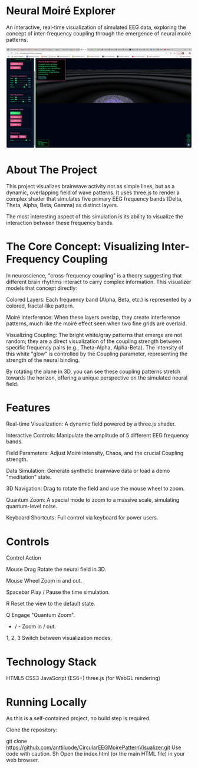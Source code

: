 # Neural Moiré Explorer

An interactive, real-time visualization of simulated EEG data, exploring the concept of inter-frequency coupling through the 
emergence of neural moiré patterns.

![alt text](image.png)

# About The Project
This project visualizes brainwave activity not as simple lines, but as a dynamic, overlapping field of wave patterns.
It uses three.js to render a complex shader that simulates five primary EEG frequency bands (Delta, Theta, Alpha, Beta, Gamma)
as distinct layers.

The most interesting aspect of this simulation is its ability to visualize the interaction between these frequency bands.

# The Core Concept: Visualizing Inter-Frequency Coupling

In neuroscience, "cross-frequency coupling" is a theory suggesting that different brain rhythms interact to carry
complex information. This visualizer models that concept directly:

Colored Layers: Each frequency band (Alpha, Beta, etc.) is represented by a colored, fractal-like pattern.

Moiré Interference: When these layers overlap, they create interference patterns, much like the moiré effect seen when two
fine grids are overlaid.

Visualizing Coupling: The bright white/gray patterns that emerge are not random; they are a direct visualization of the
coupling strength between specific frequency pairs (e.g., Theta-Alpha, Alpha-Beta). The intensity of this white "glow" 
is controlled by the Coupling parameter, representing the strength of the neural binding.

By rotating the plane in 3D, you can see these coupling patterns stretch towards the horizon, offering a unique
perspective on the simulated neural field.

# Features

Real-time Visualization: A dynamic field powered by a three.js shader.

Interactive Controls: Manipulate the amplitude of 5 different EEG frequency bands.

Field Parameters: Adjust Moiré intensity, Chaos, and the crucial Coupling strength.

Data Simulation: Generate synthetic brainwave data or load a demo "meditation" state.

3D Navigation: Drag to rotate the field and use the mouse wheel to zoom.

Quantum Zoom: A special mode to zoom to a massive scale, simulating quantum-level noise.

Keyboard Shortcuts: Full control via keyboard for power users.

# Controls

Control	Action

Mouse Drag	Rotate the neural field in 3D.

Mouse Wheel	Zoom in and out.

Spacebar	Play / Pause the time simulation.

R	Reset the view to the default state.

Q	Engage "Quantum Zoom".

+ / -	Zoom in / out.

1, 2, 3	Switch between visualization modes.

# Technology Stack

HTML5
CSS3
JavaScript (ES6+)
three.js (for WebGL rendering)

# Running Locally

As this is a self-contained project, no build step is required.

Clone the repository:

git clone https://github.com/anttiluode/CircularEEGMoirePatternVisualizer.git
Use code with caution.
Sh
Open the index.html (or the main HTML file) in your web browser.
